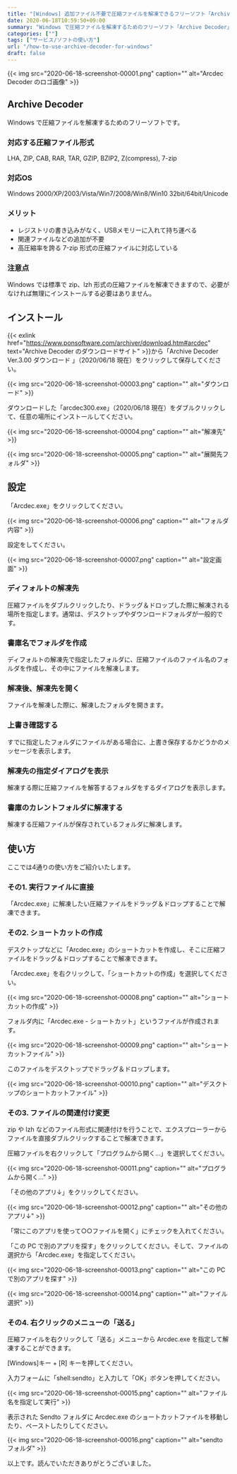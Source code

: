 ```yaml
---
title: "[Windows] 追加ファイル不要で圧縮ファイルを解凍できるフリーソフト「Archive Decoder」の使い方"
date: 2020-06-18T10:59:50+09:00
summary: "Windows で圧縮ファイルを解凍するためのフリーソフト「Archive Decoder」のご紹介です。"
categories: [""]
tags: ["サービス/ソフトの使い方"]
url: "/how-to-use-archive-decoder-for-windows"
draft: false
---
```


{{< img src="2020-06-18-screenshot-00001.png" caption="" alt="Arcdec Decoder のロゴ画像" >}}

## Archive Decoder

Windows で圧縮ファイルを解凍するためのフリーソフトです。

### 対応する圧縮ファイル形式

LHA, ZIP, CAB, RAR, TAR, GZIP, BZIP2, Z(compress), 7-zip

### 対応OS

Windows 2000/XP/2003/Vista/Win7/2008/Win8/Win10
32bit/64bit/Unicode

### メリット

- レジストリの書き込みがなく、USBメモリーに入れて持ち運べる
- 関連ファイルなどの追加が不要
- 高圧縮率を誇る 7-zip 形式の圧縮ファイルに対応している

### 注意点

Windows では標準で zip、lzh 形式の圧縮ファイルを解凍できますので、必要がなければ無理にインストールする必要はありません。

## インストール

{{< exlink href="https://www.ponsoftware.com/archiver/download.htm#arcdec" text="Archive Decoder のダウンロードサイト" >}}から「Archive Decoder Ver.3.00 ダウンロード 」（2020/06/18 現在）をクリックして保存してください。

{{< img src="2020-06-18-screenshot-00003.png" caption="" alt="ダウンロード" >}}

ダウンロードした「arcdec300.exe」（2020/06/18 現在）をダブルクリックして、任意の場所にインストールしてください。

{{< img src="2020-06-18-screenshot-00004.png" caption="" alt="解凍先" >}}

{{< img src="2020-06-18-screenshot-00005.png" caption="" alt="展開先フォルダ" >}}

## 設定

「Arcdec.exe」をクリックしてください。

{{< img src="2020-06-18-screenshot-00006.png" caption="" alt="フォルダ内容" >}}

設定をしてください。

{{< img src="2020-06-18-screenshot-00007.png" caption="" alt="設定画面" >}}

### ディフォルトの解凍先

圧縮ファイルをダブルクリックしたり、ドラッグ＆ドロップした際に解凍される場所を指定します。通常は、デスクトップやダウンロードフォルダが一般的です。

### 書庫名でフォルダを作成

ディフォルトの解凍先で指定したフォルダに、圧縮ファイルのファイル名のフォルダを作成し、その中にファイルを解凍します。

### 解凍後、解凍先を開く

ファイルを解凍した際に、解凍したフォルダを開きます。

### 上書き確認する

すでに指定したフォルダにファイルがある場合に、上書き保存するかどうかのメッセージを表示します。

### 解凍先の指定ダイアログを表示

解凍する際に圧縮ファイルを解答するフォルダをするダイアログを表示します。

### 書庫のカレントフォルダに解凍する

解凍する圧縮ファイルが保存されているフォルダに解凍します。

## 使い方

ここでは4通りの使い方をご紹介いたします。

### その1. 実行ファイルに直接

「Arcdec.exe」に解凍したい圧縮ファイルをドラッグ＆ドロップすることで解凍できます。

### その2. ショートカットの作成

デスクトップなどに「Arcdec.exe」のショートカットを作成し、そこに圧縮ファイルをドラッグ＆ドロップすることで解凍できます。

「Arcdec.exe」を右クリックして、「ショートカットの作成」を選択してください。

{{< img src="2020-06-18-screenshot-00008.png" caption="" alt="ショートカットの作成" >}}

フォルダ内に「Arcdec.exe - ショートカット」というファイルが作成されます。

{{< img src="2020-06-18-screenshot-00009.png" caption="" alt="ショートカットファイル" >}}

このファイルをデスクトップでドラッグ＆ドロップします。

{{< img src="2020-06-18-screenshot-00010.png" caption="" alt="デスクトップのショートカットファイル" >}}

### その3. ファイルの関連付け変更

zip や lzh などのファイル形式に関連付けを行うことで、エクスプローラーからファイルを直接ダブルクリックすることで解凍できます。

圧縮ファイルを右クリックして「プログラムから開く...」を選択してください。

{{< img src="2020-06-18-screenshot-00011.png" caption="" alt="プログラムから開く..." >}}

「その他のアプリ↓」をクリックしてください。

{{< img src="2020-06-18-screenshot-00012.png" caption="" alt="その他のアプリ↓" >}}

「常にこのアプリを使って○○ファイルを開く」にチェックを入れてください。

「この PC で別のアプリを探す」をクリックしてください。そして、ファイルの選択から「Arcdec.exe」を指定してください。

{{< img src="2020-06-18-screenshot-00013.png" caption="" alt="この PC で別のアプリを探す" >}}

{{< img src="2020-06-18-screenshot-00014.png" caption="" alt="ファイル選択" >}}

### その4. 右クリックのメニューの「送る」

圧縮ファイルを右クリックして「送る」メニューから Arcdec.exe を指定して解凍することができます。

[Windows]キー + [R] キーを押してください。

入力フォームに「shell:sendto」と入力して「OK」ボタンを押してください。

{{< img src="2020-06-18-screenshot-00015.png" caption="" alt="ファイル名を指定して実行" >}}

表示された Sendto フォルダに Arcdec.exe のショートカットファイルを移動したり、ペーストしたりしてください。

{{< img src="2020-06-18-screenshot-00016.png" caption="" alt="sendto フォルダ" >}}

以上です。読んでいただきありがとうございました。
